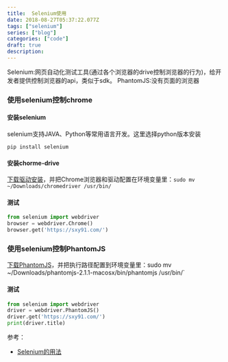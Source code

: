 ```yaml
---
title:  Selenium使用
date: 2018-08-27T05:37:22.077Z
tags: ["selenium"]
series: ["blog"]
categories: ["code"]
draft: true
description:
---
```


Selenium:网页自动化测试工具(通过各个浏览器的drive控制浏览器的行为)，给开发者提供控制浏览器的api，类似于sdk。
PhantomJS:没有页面的浏览器

### 使用selenium控制chrome
#### 安装selenium
selenium支持JAVA、Python等常用语言开发。这里选择python版本安装
```shell
pip install selenium
```
#### 安装chorme-drive
[下载驱动安装](http://chromedriver.chromium.org/downloads)，并把Chrome浏览器和驱动配置在环境变量里：`sudo mv ~/Downloads/chromedriver /usr/bin/`

#### 测试
```python
from selenium import webdriver
browser = webdriver.Chrome()
browser.get('https://sxy91.com/')
```

### 使用selenium控制PhantomJS
[下载PhantomJS](http://phantomjs.org/download.html)，并把执行路径配置到环境变量里：sudo mv ~/Downloads/phantomjs-2.1.1-macosx/bin/phantomjs /usr/bin/`

#### 测试
```python
from selenium import webdriver
driver = webdriver.PhantomJS()
driver.get('https://sxy91.com/')
print(driver.title)
```


参考：
- [Selenium的用法](https://cuiqingcai.com/2599.html)
